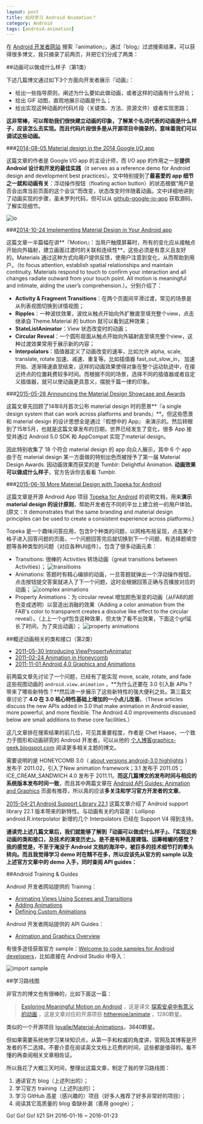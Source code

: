 ```yaml
---
layout: post
title: 如何学习 Android Animation？
category: Android
tags: [android-animation]
---
```


在 [Android 开发者网站](http://developer.android.com/)  搜索『animation』，通过『blog』过滤搜索结果，可以获得很多博文，我只摘录了前两页，并把它们分成了两类：


##动画可以做成什么样子（第1类）


下述几篇博文通过如下3个方面向开发者展示『动画』：

- 给出一些指导原则，阐述为什么要如此做动画，或者这样的动画有什么好处；
- 给出 GIF 动图，直观地展示动画是什么；
- 给出实现这种动画的代码片段（关键类、方法、资源文件）或者实现思路；

**这非常棒，可以帮助我们很快建立动画的印象，了解某个名词代表的动画是什么样子，应该怎么去实现。而且代码片段很多是从开源项目中摘录的，意味着我们可以调试这些动画。**

###[2014-08-05 Material design in the 2014 Google I/O app](http://android-developers.blogspot.com/2014/08/material-design-in-2014-google-io-app.html)

这篇文章的作者是 Google I/O app 的主设计师，而 I/O app 的作用之一是**提供 Android 设计和开发的最佳实践**（it serves as a reference demo for Android design and development best practices）。文中特别提到了**最喜爱的 app 细节之一就和动画有关**：浮动操作按钮（floating action button）的状态根据“用户是否会出席当前页面的这个会议”而改变，状态改变时伴随着动画。文中详细地讲到了动画实现的步骤，虽未罗列代码，但可以从 [github-google-io-app](https://github.com/google/iosched) 获取源码，了解实现细节。

![io](/assets/img/android/learn-android-animation-io.gif)


###[2014-10-24 Implementing Material Design in Your Android app](http://android-developers.blogspot.com/2014/10/implementing-material-design-in-your.html)

这篇文章一半篇幅在讲**『Motion』：当用户触摸屏幕时，所有的变化应从接触点开始向外辐射，建立画面过渡时的关联和连续性**，这些必须是有意义且友好的。Materials 通过这种方式向用户提供反馈，使用户注意到变化，从而帮助到用户。（to focus attention, establish spatial relationships and maintain continuity. Materials respond to touch to confirm your interaction and all changes radiate outward from your touch point. All motion is meaningful and intimate, aiding the user’s comprehension.）。分别介绍了：

- **Activity & Fragment Transitions**：在两个页面间平滑过渡，常见的场景是从列表视图切换到详情视图；
- **Ripples**：一种波纹效果，波纹从触点开始向外扩散直至填充整个view，点击继承自 Theme.Material 的 button 就可以看到这种效果；
- **StateListAnimator**：View 状态改变时的动画；
- **Circular Reveal**：一个圆形扇面从触点开始向外辐射直至填充整个view，这种过渡效果常用于展示新的内容；
- **Interpolators**：插值器定义了动画改变的速率，比如允许 alpha, scale, translate, rotate 加速、减速、重复等。比如插值器 fast_out_slow_in， 加速开始、逐渐降速直至结束，这样的动画效果使得对象在整个运动轨迹中，在接近终点的位置耗费较多时间。而根据不同的场景，选择不同的插值器或者自定义插值器，就可以使动画更具意义，摆脱千篇一律的印象。

###[2015-05-28 Announcing the Material Design Showcase and Awards](http://android-developers.blogspot.com/2015/05/announcing-material-design-showcase-and.html)

这篇文章先回顾了14年6月首次公布 material design 时的愿景**『a single design system that can work across platforms and brands』**。但这些愿景和 material design 的设计思想全是通过『假想中的 App』 来演示的。然后转眼到了15年5月，也就是这篇文章发布的日期，世界已经发生了变化，很多 App 接受并通过 Android 5.0 SDK 和 AppCompat 实现了material design。

因此特别收集了 18 个符合 material design 的 app 向众人展示，其中 6 个 app 由于在 material design 某一方面做的特别出色而被授予了第一届 Material Design Awards. 因动画效果而获奖的是 Tumblr: Delightful Animation. 
**动画效果可以做成什么样子**，官方告诉你去看看 Tumblr.

###[2015-06-16 More Material Design with Topeka for Android](http://android-developers.blogspot.com/2015/06/more-material-design-with-topeka-for_16.html)

这篇文章是开源 Android App 项目 [Topeka for Android](https://github.com/googlesamples/android-topeka) 的说明文档，用来**演示 material design 的设计原则**，帮助开发者在不同的平台上建立统一的用户体验。(原文：It demonstrates that the same branding and material design principles can be used to create a consistent experience across platforms.)

Topeka 是一个趣味问答应用，包含9个种类的问题，以网格布局呈现，点击某个格子进入回答问题的页面，一个问题回答完后就切换到下一个问题，有选择题填空题等各种类型的问题（对应各种UI组件）。包含了很多动画元素：

- Transitions: 很棒的 Activities 转场动画（great transitions between Activities）；
![transitioins](/assets/img/android/learn-android-animation-transitions.gif)
- Animations: 答题时有精心编排的动画，一旦答题就弹出一个浮动操作按钮，点击按钮提交答案就进入了下一个问题，这时会根据回答正确与否播放对应的动画；
![complex animations](/assets/img/android/learn-android-animation-complex.gif)
- Property Animations：为 circular reveal 增加颜色渐变的动画（从FAB的颜色变成透明）以营造出消融的效果（Adding a color animation from the FAB's color to transparent creates a dissolve like effect to the circular reveal）。（上上一个gif包含这种效果，但太快了看不出效果，下面这个gif延长了时间，为了突出动画）；
![property animations](/assets/img/android/learn-android-animation-property.gif)


##概述动画相关的类和接口（第2类） 

- [2011-05-30 Introducing ViewPropertyAnimator](http://android-developers.blogspot.com/2011/05/introducing-viewpropertyanimator.html)
- [2011-02-24 Animation in Honeycomb](http://android-developers.blogspot.com/2011/02/animation-in-honeycomb.html)
- [2011-11-01 Android 4.0 Graphics and Animations](http://android-developers.blogspot.com/2011/11/android-40-graphics-and-animations.html)

前两篇文章先讨论了一个问题，已经有了能实现 move, scale, rotate, and fade 这些视图动画的 `android.view.animation` ，**为什么还要在 3.0 引入新 APIs？带来了哪些新特性？**然后进一步展示了这些新特性的强大便利之处。第三篇文章讨论了 **4.0 在 3.0 核心特性基础上增加的一小点儿改善**。（These articles discuss the new APIs added in 3.0 that make animation in Android easier, more powerful, and more flexible. The Android 4.0 improvements discussed below are small additions to these core facilities.）

这几文章排在搜索结果的前几位，可见其重要程度，作者是 Chet Haase，一个致力于图形和动画研究的 Android 开发者，可以从他的 [个人博客graphics-geek.blogspot.com](http://graphics-geek.blogspot.com)  阅读更多相关主题的博文。

需要说明的是 HONEYCOMB 3.0（ [about versions android-3.0 highlights](http://developer.android.com/about/versions/android-3.0-highlights.html) ） 发布于 2011.02，引入了New animation framework；3.1 发布于 2011.05；ICE_CREAM_SANDWICH 4.0 发布于 2011.11。**而这几篇博文的发布时间与相应的系统版本发布时间一致**，而且其中两篇文章在 [Android API Guides: Animation and Graphics](http://developer.android.com/guide/topics/graphics/index.html) 页面有推荐，所以真的应该**多关注和学习官方开发者的文章**。

[2015-04-21 Android Support Library 22.1](http://android-developers.blogspot.com/2015/04/android-support-library-221.html)
这篇文章介绍了 Android support library 22.1 版本带来的新特性。与动画有关的内容是：Lollipop android.R.interpolator 新增的几个 Interpolators 已经在 Support V4  得到支持。

**通读完上述几篇文章后，我们就能够了解到『动画可以做成什么样子』、『实现这些动画的类和接口，及技术的演变历史』。是不是有种高屋建瓴、运筹帷幄的感觉？我的感觉是，不至于淹没于 Android 文档的海洋中，被巨多的技术细节打的晕头转向。而且我觉得学习 demo 时在精不在多，所以应该先从官方的 sample 以及上述官方文章中的 demo 入手，同时查阅 API guides：**


##Android Training & Guides

Android 开发者网站提供的 Training：

- [Animating Views Using Scenes and Transitions](http://developer.android.com/training/transitions/index.html)
- [Adding Animations](http://developer.android.com/training/animation/index.html)
- [Defining Custom Animations](http://developer.android.com/training/material/animations.html)

Android 开发者网站提供的 API Guides：

- [Animation and Graphics Overview](http://developer.android.com/guide/topics/graphics/index.html)

有很多途径获取官方 sample：[Welcome to code samples for Android developers](http://developer.android.com/samples/index.html)，比如直接在 Android Studio 中导入：

![import sample](/assets/img/android/learn-android-animation-sample.png)


##学习路线图

非官方的博文也有很棒的，比如下面这一篇：

> [Exploring Meaningful Motion on Android](https://medium.com/ribot-labs/exploring-meaningful-motion-on-android-1cd95a4bc61d) ，这是译文 [探索安卓中有意义的动画](http://segmentfault.com/a/1190000004182537) ，这是文章对应的开源项目 [hitherejoe/animate](https://github.com/hitherejoe/animate) ，1280颗星。

类似的一个开源项目 [lgvalle/Material-Animations](https://github.com/lgvalle/Material-Animations)，3840颗星。

但如果需要系统地学习某块知识点，从第一手和权威的角度讲，官网及其博客是开发者的不二选择。不要介意在阅读英文文档上花费的时间，这些都是值得的。看不懂的再查阅相关文章相佐证。

所以我花了大概三天时间，整理出这篇文章，制定了我的学习路线图：

1. 通读官方 blog（上述列出的）；
2. 学习官方 training（上述列出的）；
3. 学习 GitHub 高星（感兴趣的）项目（好多人推荐了好多非常好的项目）；
4. 阅读其它高质量的 blog 查缺补漏（善用 google）；

Go! Go! Go! li21 SH 2016-01-16 ~ 2016-01-23
